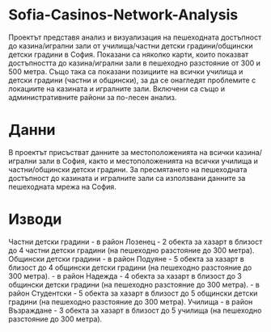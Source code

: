 # Sofia-Casinos-Network-Analysis

Проектът представя анализ и визуализация на пешеходната достъпност до казина/игрални зали от училища/частни детски градини/общински детски градини в София. Показани са няколко карти, които показват достъпността до казина/игрални зали в пешеходно разстояние от 300 и 500 метра. Също така са показани позициите на всички училища и детски градини (частни и общински), за да се онагледят проблемите с локациите на казината и игралните зали. Включени са също и административните райони за по-лесен анализ.

# Данни

В проектът присъстват данните за местоположенията на всички казина/игрални зали в София, както и местоположенията на всички училища и частни/общински детски градини. За пресмятането на пешеходната достъпност до казината и игралните зали са използвани данните за пешеходната мрежа на София.

# Изводи

Частни детски градини - в район Лозенец - 2 обекта за хазарт в близост до 4 частни детски градини (на пешеходно разстояние до 300 метра).
Общински детски градини - в район Подуяне - 5 обекта за хазарт в близост до 4 общински детски градини (на пешеходно разстояние до 300 метра).
                        - в район Надежда - 4 обекта за хазарт в близост до 3 общински детски градини (на пешеходно разстояние до 300 метра).
                        - в район Студентски - 5 обекта за хазарт в близост до 5 общински детски градини (на пешеходно разстояние до 300 метра).
Училища - в район Възраждане - 3 обекта за хазарт в близост до 5 училища (на пешеходно разстояние до 300 метра).


